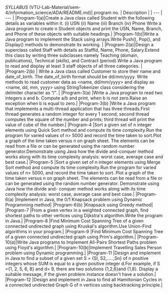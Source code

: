 *SYLLABUS*
(VTU-Lab-Material/sem-4/information_science/ADA/README.md)| program no. | Description |
| --- | --- |
|Program-1(a)|Create a Java class called Student with the following details as variables within it. (i) USN (ii) Name (iii) Branch (iv) Phone Write a Java program to create n Student objects and print the USN, Name, Branch, and Phone of these objects with suitable headings.|
|Program-1(b)|Write a Java program to implement the Stack using arrays.Write Push(), Pop(), and Display() methods to demonstrate its working. |
|Program-2(a)|Design a superclass called Staff  with details as StaffId, Name, Phone, Salary.Extend this class by writing three subclasses namely Teaching (domain, publications), Technical (skills), and Contract (period).Write a Java program to read and display at least 3 staff objects of all three categories.  |
|Program-2(b) | Write a Java class called Customer  to store their name and date_of_birth. The date_of_birth format should be dd/mm/yyyy. Write methods to read customer data as <name, dd/mm/yyyy> and display as <name, dd, mm, yyyy> using StringTokenizer class considering the delimiter character as “/”. |
|Program-3(a) |Write a Java program to read two integers a and b. Compute a/b and print, when b is not zero.Raise an exception when b is equal to zero.|
|Program-3(b) |Write a Java program that implements a multi-thread application that has three threads.First thread generates a random integer for every 1 second; second thread computes the square of the number and prints; third thread will print the value of cube of the number.|
|Program-4    |Sort a given set of n integer elements using Quick Sort method and compute its time complexity.Run the program for varied values of n> 5000 and record the time taken to sort.Plot a graph of the time taken versus n on graph sheet. The elements can be read from a file or can be generated using the random number generator.Demonstrate using Java how the divide and-conquer method works along with its time complexity analysis: worst case, average case and best case.|
|Program-5    |Sort a given set of n integer elements using Merge Sort method and compute its time complexity.Run the program for varied values of n> 5000, and record the time taken to sort. Plot a graph of the time taken versus n on graph sheet. The elements can be read from a file or can be generated using the random number generator. Demonstrate using Java how the divide and- conquer method works along with its time complexity analysis: worst case, average case and best case.|
|Program-6(a) |Implement in Java, the 0/1 Knapsack problem using Dynamic Programming method|
|Program-6(b) |Knapsack using Greedy method|
|Program-7    |From a given vertex in a weighted connected graph, find shortest paths to other vertices using Dijkstra's algorithm.Write the program in Java.|
|Program-8    |Find Minimum Cost Spanning Tree of a given connected undirected graph using Kruskal's algorithm.Use Union-Find algorithms in your program.|
|Program-9    |Find Minimum Cost Spanning Tree of a given connected undirected graph using Prim's algorithm.|
|Program-10(a)|Write Java programs to Implement All-Pairs Shortest Paths problem using Floyd's algorithm.|
|Program-10(b)|Implement Travelling Sales Person problem using Dynamic programming.|
|Program-11   |Design and implement in Java to find a subset of a given set S = {Sl, S2,.....,Sn} of n positive integers whose SUM is equal to a given positive integer d.For example, if S ={1, 2, 5, 6, 8} and d= 9, there are two solutions {1,2,6}and {1,8}. Display a suitable message, if the given problem instance doesn't have a solution.|
|Program-12   |Design and implement in Java to find all Hamiltonian Cycles in a connected undirected Graph G of n vertices using backtracking principle.|

